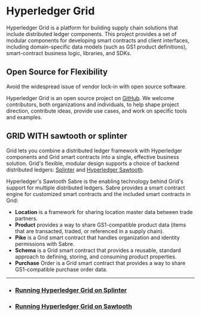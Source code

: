 # Hyperledger Grid

Hyperledger Grid is a platform for building supply chain solutions that include distributed ledger components. This project provides a set of modular components for developing smart contracts and client interfaces, including domain-specific data models (such as GS1 product definitions), smart-contract business logic, libraries, and SDKs.

## Open Source for Flexibility

Avoid the widespread issue of vendor lock-in with open source software.

Hyperledger Grid is an open source project on <a href="https://github.com/hyperledger/grid">GitHub</a>. We welcome contributors, both organizations and individuals, to help shape project direction, contribute ideas, provide use cases, and work on specific tools and examples.

## GRID WITH sawtooth or splinter

Grid lets you combine a distributed ledger framework with Hyperledger components and Grid smart contracts into a single, effective business solution. Grid's flexible, modular design supports a choice of backend distributed ledgers: <a href="https://www.splinter.dev/">Splinter</a> and <a href="https://sawtooth.hyperledger.org/">Hyperledger Sawtooth</a>.

Hyperledger's Sawtooth Sabre is the enabling technology behind Grid's support for multiple distributed ledgers. Sabre provides a smart contract engine for customized smart contracts and the included smart contracts in Grid:

- **Location** is a framework for sharing location master data between trade partners.
- **Product** provides a way to share GS1-compatible product data (items that are transacted, traded, or referenced in a supply chain).
- **Pike** is a Grid smart contract that handles organization and identity permissions with Sabre.
- **Schema** is a Grid smart contract that provides a reusable, standard approach to defining, storing, and consuming product properties.
- **Purchase** Order is a Grid smart contract that provides a way to share GS1-compatible purchase order data.

---

- ### <a href="https://grid.hyperledger.org/docs/0.3/grid_on_splinter.html">Running Hyperledger Grid on Splinter</a>
- ### <a href="https://grid.hyperledger.org/docs/0.3/grid_on_sawtooth.html">Running Hyperledger Grid on Sawtooth</a>
